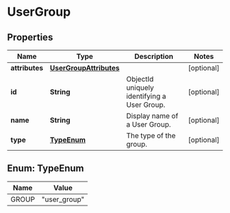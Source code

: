 
# UserGroup

## Properties
Name | Type | Description | Notes
------------ | ------------- | ------------- | -------------
**attributes** | [**UserGroupAttributes**](UserGroupAttributes.md) |  |  [optional]
**id** | **String** | ObjectId uniquely identifying a User Group. |  [optional]
**name** | **String** | Display name of a User Group. |  [optional]
**type** | [**TypeEnum**](#TypeEnum) | The type of the group. |  [optional]


<a name="TypeEnum"></a>
## Enum: TypeEnum
Name | Value
---- | -----
GROUP | &quot;user_group&quot;




